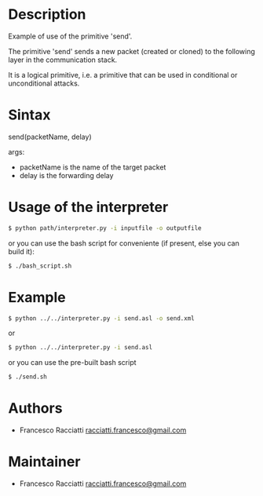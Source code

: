 Description
============
Example of use of the primitive 'send'.

The primitive 'send' sends a new packet (created or cloned) to the following layer in the communication stack.

It is a logical primitive, i.e. a primitive that can be used in conditional or unconditional attacks.


Sintax
======
send(packetName, delay)

args:
 + packetName is the name of the target packet
 + delay is the forwarding delay


Usage of the interpreter
========================
``` sh
$ python path/interpreter.py -i inputfile -o outputfile
```

or you can use the bash script for conveniente (if present, else you can build it):

``` sh
$ ./bash_script.sh
```

Example
=======
``` sh
$ python ../../interpreter.py -i send.asl -o send.xml
```

or

``` sh
$ python ../../interpreter.py -i send.asl
```

or you can use the pre-built bash script

``` sh
$ ./send.sh
```


Authors
=======
+ Francesco Racciatti  	<racciatti.francesco@gmail.com>


Maintainer
==========
+ Francesco Racciatti	<racciatti.francesco@gmail.com>
